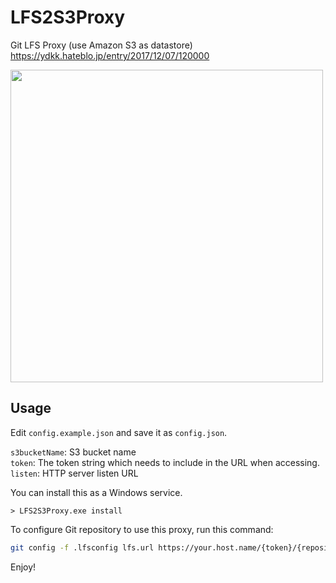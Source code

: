 # LFS2S3Proxy
Git LFS Proxy (use Amazon S3 as datastore)  
https://ydkk.hateblo.jp/entry/2017/12/07/120000

<img src="https://cdn-ak.f.st-hatena.com/images/fotolife/Y/YDKK/20171207/20171207012533.png" width=500>

## Usage
Edit `config.example.json` and save it as `config.json`.

`s3bucketName`: S3 bucket name  
`token`: The token string which needs to include in the URL when accessing.  
`listen`: HTTP server listen URL  

You can install this as a Windows service.
```
> LFS2S3Proxy.exe install
```

To configure Git repository to use this proxy, run this command:
```sh
git config -f .lfsconfig lfs.url https://your.host.name/{token}/{repositoryName}
```

Enjoy!

